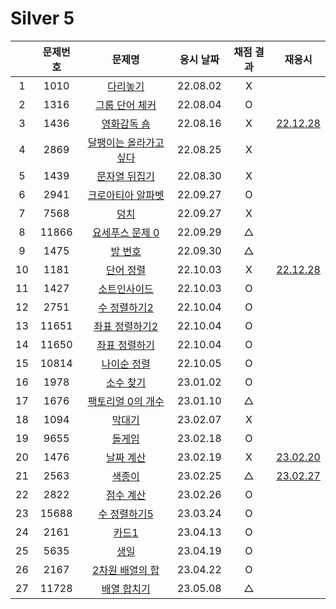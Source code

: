# Silver 5

|     | 문제번호 |               문제명                | 응시 날짜 | 채점 결과 |            재응시            |
| :-: | :------: | :---------------------------------: | :-------: | :-------: | :--------------------------: |
|  1  |   1010   |        [다리놓기](./1010.js)        | 22.08.02  |     X     |
|  2  |   1316   |     [그룹 단어 체커](./1316.js)     | 22.08.04  |     O     |
|  3  |   1436   |      [영화감독 숌](./1436.js)       | 22.08.16  |     X     | [22.12.28](./replay/1436.js) |
|  4  |   2869   | [달팽이는 올라가고 싶다](./2869.js) | 22.08.25  |     X     |
|  5  |   1439   |     [문자열 뒤집기](./1439.js)      | 22.08.30  |     X     |
|  6  |   2941   |   [크로아티아 알파벳](./2941.js)    | 22.09.27  |     O     |
|  7  |   7568   |          [덩치](./7568.js)          | 22.09.27  |     X     |
|  8  |  11866   |    [요세푸스 문제 0](./11866.js)    | 22.09.29  |     △     |
|  9  |   1475   |        [방 번호](./1475.js)         | 22.09.30  |     △     |
| 10  |   1181   |       [단어 정렬](./1181.js)        | 22.10.03  |     X     | [22.12.28](./replay/1181.js) |
| 11  |   1427   |      [소트인사이드](./1427.js)      | 22.10.03  |     O     |
| 12  |   2751   |      [수 정렬하기2](./2751.js)      | 22.10.04  |     O     |
| 13  |  11651   |    [좌표 정렬하기2](./11651.js)     | 22.10.04  |     O     |
| 14  |  11650   |     [좌표 정렬하기](./11650.js)     | 22.10.04  |     O     |
| 15  |  10814   |      [나이순 정렬](./10814.js)      | 22.10.05  |     O     |
| 16  |   1978   |       [소수 찾기](./1978.js)        | 23.01.02  |     O     |
| 17  |   1676   |   [팩토리얼 0의 개수](./1676.js)    | 23.01.10  |     △     |
| 18  |   1094   |         [막대기](./1094.js)         | 23.02.07  |     X     |
| 19  |   9655   |         [돌게임](./9655.js)         | 23.02.18  |     O     |
| 20  |   1476   |       [날짜 계산](./1476.js)        | 23.02.19  |     X     |   [23.02.20](./py/1476.py)   |
| 21  |   2563   |         [색종이](./2563.js)         | 23.02.25  |     △     | [23.02.27](./replay/2563.js) |
| 22  |   2822   |       [점수 계산](./2822.js)        | 23.02.26  |     O     |
| 23  |  15688   |     [수 정렬하기5](./15688.js)      | 23.03.24  |     O     |
| 24  |   2161   |         [카드1](./2161.js)          | 23.04.13  |     O     |
| 25  |   5635   |          [생일](./5635.js)          | 23.04.19  |     O     |
| 26  |   2167   |    [2차원 배열의 합](./2167.js)     | 23.04.22  |     O     |
| 27  |  11728   |      [배열 합치기](./11728.js)      | 23.05.08  |     △     |
